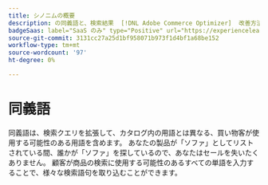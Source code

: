 ```yaml
---
title: シノニムの概要
description: の同義語と、検索結果  [!DNL Adobe Commerce Optimizer]  改善方法について説明します。
badgeSaas: label="SaaS のみ" type="Positive" url="https://experienceleague.adobe.com/ja/docs/commerce/user-guides/product-solutions" tooltip="Adobe Commerce as a Cloud ServiceおよびAdobe Commerce Optimizer プロジェクトにのみ適用されます（Adobeで管理される SaaS インフラストラクチャ）。"
source-git-commit: 3131cc27a25d1bf958071b973f1d4bf1a68be152
workflow-type: tm+mt
source-wordcount: '97'
ht-degree: 0%

---
```


# 同義語

同義語は、検索クエリを拡張して、カタログ内の用語とは異なる、買い物客が使用する可能性のある用語を含めます。 あなたの製品が「ソファ」としてリストされている間、誰かが「ソファ」を探しているので、あなたはセールを失いたくありません。 顧客が商品の検索に使用する可能性のあるすべての単語を入力することで、様々な検索語句を取り込むことができます。

